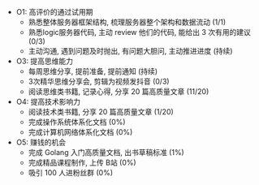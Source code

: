 
- O1: 高评价的通过试用期
  * 熟悉整体服务器框架结构, 梳理服务器整个架构和数据流动 (1/1)
  * 熟悉logic服务器代码, 主动 review 他们的代码, 能给出 3 次有用的建议 (0/3)
  * 主动沟通, 遇到问题及时抛出, 有问题大胆问, 主动推进进度 (持续)
- O3: 提高思维能力
  * 每周思维分享, 提前准备, 提前通知 (持续)
  * 3次精华思维分享会, 剪辑为视频发抖音 (0/3)
  * 阅读思维类书籍, 记录心得, 分享 20 篇高质量文章 (11/20)
- O4: 提高技术影响力
  * 阅读技术类书籍, 分享 20 篇高质量文章 (1/20)
  * 完成操作系统体系化文档 (0%)
  * 完成计算机网络体系化文档 (0%)
- O5: 赚钱的机会
  * 完成 Golang 入门高质量文档, 出书草稿标准 (1%)
  * 完成精品课程制作, 上传 B站 (0%)
  * 吸引 100 人进粉丝群 (0%)






